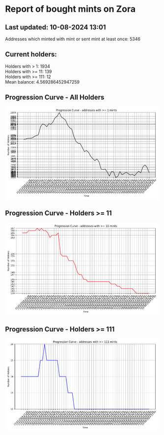 # Report of bought mints on Zora
## Last updated: 10-08-2024 13:01
Addresses which minted with mint or sent mint at least once: 5346

## Current holders:
Holders with > 1: 1934  
Holders with >= 11: 139  
Holders with >= 111: 12  
Mean balance: 4.569286452947259  

## Progression Curve - All Holders
![addresses with >= 1 mint](progression_curve_all.png)
## Progression Curve - Holders >= 11
![addresses with >= 11 mints](progression_curve_gt_11.png)
## Progression Curve - Holders >= 111
![addresses with >= 111 mints](progression_curve_gt_111.png)
